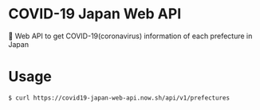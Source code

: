 # COVID-19 Japan Web API

🦠 Web API to get COVID-19(coronavirus) information of each prefecture in Japan

# Usage

```
$ curl https://covid19-japan-web-api.now.sh/api/v1/prefectures
```
